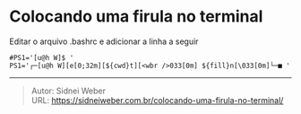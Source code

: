 # Colocando uma firula no terminal

Editar o arquivo .bashrc e adicionar a linha a seguir

```shell
#PS1='[u@h W]$ '
PS1='┌─[u@h W][e[0;32m][${cwd}t][<wbr />033[0m] ${fill}n[\033[0m]└─■ '
```

---

> Autor: Sidnei Weber  
> URL: https://sidneiweber.com.br/colocando-uma-firula-no-terminal/  

